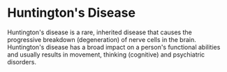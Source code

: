 # Huntington's Disease


Huntington's disease is a rare, inherited disease that causes the progressive breakdown (degeneration) of nerve cells in the brain. Huntington's disease has a broad impact on a person's functional abilities and usually results in movement, thinking (cognitive) and psychiatric disorders.
